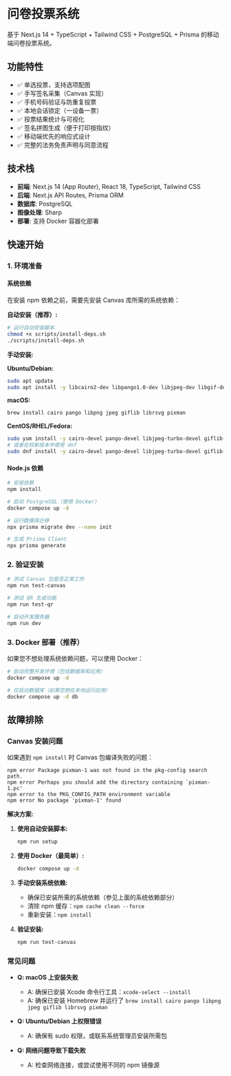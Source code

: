 # 问卷投票系统

基于 Next.js 14 + TypeScript + Tailwind CSS + PostgreSQL + Prisma 的移动端问卷投票系统。

## 功能特性

- ✅ 单选投票，支持选项配图
- ✅ 手写签名采集（Canvas 实现）
- ✅ 手机号码验证与防重复投票
- ✅ 本地会话锁定（一设备一票）
- ✅ 投票结果统计与可视化
- ✅ 签名拼图生成（便于打印按指纹）
- ✅ 移动端优先的响应式设计
- ✅ 完整的法务免责声明与同意流程

## 技术栈

- **前端**: Next.js 14 (App Router), React 18, TypeScript, Tailwind CSS
- **后端**: Next.js API Routes, Prisma ORM
- **数据库**: PostgreSQL
- **图像处理**: Sharp
- **部署**: 支持 Docker 容器化部署

## 快速开始

### 1. 环境准备

#### 系统依赖

在安装 npm 依赖之前，需要先安装 Canvas 库所需的系统依赖：

**自动安装（推荐）:**
```bash
# 运行自动安装脚本
chmod +x scripts/install-deps.sh
./scripts/install-deps.sh
```

**手动安装:**

**Ubuntu/Debian:**
```bash
sudo apt update
sudo apt install -y libcairo2-dev libpango1.0-dev libjpeg-dev libgif-dev librsvg2-dev libpixman-1-dev
```

**macOS:**
```bash
brew install cairo pango libpng jpeg giflib librsvg pixman
```

**CentOS/RHEL/Fedora:**
```bash
sudo yum install -y cairo-devel pango-devel libjpeg-turbo-devel giflib-devel librsvg2-devel pixman-devel
# 或者在较新版本中使用 dnf
sudo dnf install -y cairo-devel pango-devel libjpeg-turbo-devel giflib-devel librsvg2-devel pixman-devel
```

#### Node.js 依赖

```bash
# 安装依赖
npm install

# 启动 PostgreSQL（使用 Docker）
docker compose up -d

# 运行数据库迁移
npx prisma migrate dev --name init

# 生成 Prisma Client
npx prisma generate
```

### 2. 验证安装

```bash
# 测试 Canvas 包是否正常工作
npm run test-canvas

# 测试 QR 生成功能
npm run test-qr

# 启动开发服务器
npm run dev
```

### 3. Docker 部署（推荐）

如果您不想处理系统依赖问题，可以使用 Docker：

```bash
# 启动完整开发环境（包括数据库和应用）
docker compose up -d

# 仅启动数据库（如果您想在本地运行应用）
docker compose up -d db
```

## 故障排除

### Canvas 安装问题

如果遇到 `npm install` 时 Canvas 包编译失败的问题：

```
npm error Package pixman-1 was not found in the pkg-config search path.
npm error Perhaps you should add the directory containing `pixman-1.pc'
npm error to the PKG_CONFIG_PATH environment variable
npm error No package 'pixman-1' found
```

**解决方案:**

1. **使用自动安装脚本:**
   ```bash
   npm run setup
   ```

2. **使用 Docker（最简单）:**
   ```bash
   docker compose up -d
   ```

3. **手动安装系统依赖:**
   - 确保已安装所需的系统依赖（参见上面的系统依赖部分）
   - 清除 npm 缓存：`npm cache clean --force`
   - 重新安装：`npm install`

4. **验证安装:**
   ```bash
   npm run test-canvas
   ```

### 常见问题

- **Q: macOS 上安装失败**
  - A: 确保已安装 Xcode 命令行工具：`xcode-select --install`
  - A: 确保已安装 Homebrew 并运行了 `brew install cairo pango libpng jpeg giflib librsvg pixman`

- **Q: Ubuntu/Debian 上权限错误**
  - A: 确保有 sudo 权限，或联系系统管理员安装所需包

- **Q: 网络问题导致下载失败**
  - A: 检查网络连接，或尝试使用不同的 npm 镜像源